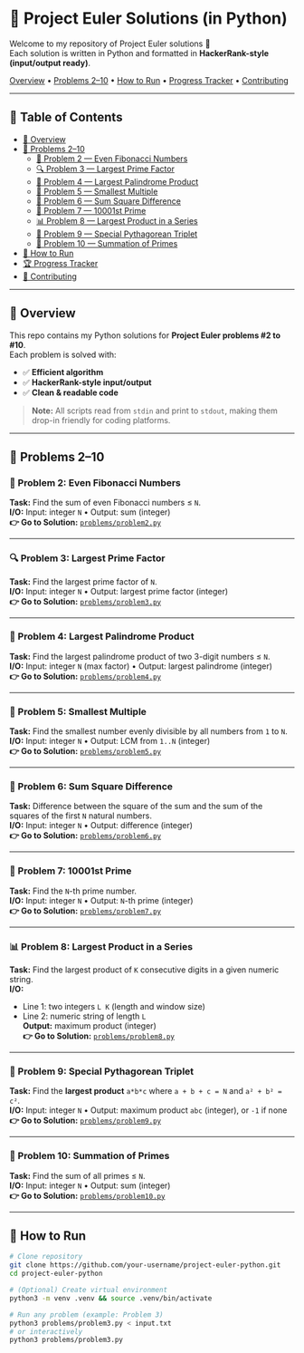 # 📘 Project Euler Solutions (in Python)

Welcome to my repository of Project Euler solutions 🎯  
Each solution is written in Python and formatted in **HackerRank-style (input/output ready)**.

<p align="left">
  <a href="#-overview">Overview</a> •
  <a href="#-problems-2–10">Problems 2–10</a> •
  <a href="#-how-to-run">How to Run</a> •
  <a href="#-progress-tracker">Progress Tracker</a> •
  <a href="#-contributing">Contributing</a>
</p>

---

## 📂 Table of Contents
- [🌟 Overview](#-overview)
- [🔢 Problems 2–10](#-problems-2–10)
  - [🚀 Problem 2 — Even Fibonacci Numbers](#-problem-2-even-fibonacci-numbers)
  - [🔍 Problem 3 — Largest Prime Factor](#-problem-3-largest-prime-factor)
  - [🔢 Problem 4 — Largest Palindrome Product](#-problem-4-largest-palindrome-product)
  - [📏 Problem 5 — Smallest Multiple](#-problem-5-smallest-multiple)
  - [🧮 Problem 6 — Sum Square Difference](#-problem-6-sum-square-difference)
  - [🔑 Problem 7 — 10001st Prime](#-problem-7-10001st-prime)
  - [📊 Problem 8 — Largest Product in a Series](#-problem-8-largest-product-in-a-series)
  - [📐 Problem 9 — Special Pythagorean Triplet](#-problem-9-special-pythagorean-triplet)
  - [🔢 Problem 10 — Summation of Primes](#-problem-10-summation-of-primes)
- [🎯 How to Run](#-how-to-run)
- [🏆 Progress Tracker](#-progress-tracker)
- [🤝 Contributing](#-contributing)

---

## 🌟 Overview

This repo contains my Python solutions for **Project Euler problems #2 to #10**.  
Each problem is solved with:

- ✅ **Efficient algorithm**
- ✅ **HackerRank-style input/output**
- ✅ **Clean & readable code**

> **Note:** All scripts read from `stdin` and print to `stdout`, making them drop-in friendly for coding platforms.

---

## 🔢 Problems 2–10

### 🚀 Problem 2: Even Fibonacci Numbers
**Task:** Find the sum of even Fibonacci numbers ≤ `N`.  
**I/O:** Input: integer `N` • Output: sum (integer)  
**👉 Go to Solution:** [`problems/problem2.py`](problems/problem2.py)

---

### 🔍 Problem 3: Largest Prime Factor
**Task:** Find the largest prime factor of `N`.  
**I/O:** Input: integer `N` • Output: largest prime factor (integer)  
**👉 Go to Solution:** [`problems/problem3.py`](problems/problem3.py)

---

### 🔢 Problem 4: Largest Palindrome Product
**Task:** Find the largest palindrome product of two 3-digit numbers ≤ `N`.  
**I/O:** Input: integer `N` (max factor) • Output: largest palindrome (integer)  
**👉 Go to Solution:** [`problems/problem4.py`](problems/problem4.py)

---

### 📏 Problem 5: Smallest Multiple
**Task:** Find the smallest number evenly divisible by all numbers from `1` to `N`.  
**I/O:** Input: integer `N` • Output: LCM from `1..N` (integer)  
**👉 Go to Solution:** [`problems/problem5.py`](problems/problem5.py)

---

### 🧮 Problem 6: Sum Square Difference
**Task:** Difference between the square of the sum and the sum of the squares of the first `N` natural numbers.  
**I/O:** Input: integer `N` • Output: difference (integer)  
**👉 Go to Solution:** [`problems/problem6.py`](problems/problem6.py)

---

### 🔑 Problem 7: 10001st Prime
**Task:** Find the `N`-th prime number.  
**I/O:** Input: integer `N` • Output: `N`-th prime (integer)  
**👉 Go to Solution:** [`problems/problem7.py`](problems/problem7.py)

---

### 📊 Problem 8: Largest Product in a Series
**Task:** Find the largest product of `K` consecutive digits in a given numeric string.  
**I/O:**  
- Line 1: two integers `L K` (length and window size)  
- Line 2: numeric string of length `L`  
**Output:** maximum product (integer)  
**👉 Go to Solution:** [`problems/problem8.py`](problems/problem8.py)

---

### 📐 Problem 9: Special Pythagorean Triplet
**Task:** Find the **largest product** `a*b*c` where `a + b + c = N` and `a² + b² = c²`.  
**I/O:** Input: integer `N` • Output: maximum product `abc` (integer), or `-1` if none  
**👉 Go to Solution:** [`problems/problem9.py`](problems/problem9.py)

---

### 🔢 Problem 10: Summation of Primes
**Task:** Find the sum of all primes ≤ `N`.  
**I/O:** Input: integer `N` • Output: sum (integer)  
**👉 Go to Solution:** [`problems/problem10.py`](problems/problem10.py)

---

## 🎯 How to Run

```bash
# Clone repository
git clone https://github.com/your-username/project-euler-python.git
cd project-euler-python

# (Optional) Create virtual environment
python3 -m venv .venv && source .venv/bin/activate

# Run any problem (example: Problem 3)
python3 problems/problem3.py < input.txt
# or interactively
python3 problems/problem3.py
